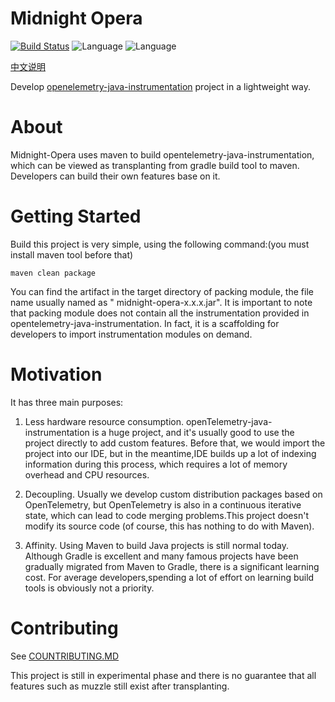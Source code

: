 # Midnight Opera

[![Build Status](https://travis-ci.com/zmapleshine/Midnight-Opera.svg?branch=main)](https://travis-ci.com/zmapleshine/Midnight-Opera)
![Language](https://img.shields.io/badge/language-Java-orange.svg)
![Language](https://img.shields.io/hexpm/l/plug)

[中文说明](README_ZH.md)

Develop  [openelemetry-java-instrumentation](https://github.com/open-telemetry/opentelemetry-java-instrumentation)
project in a lightweight way.

# About

Midnight-Opera uses maven to build opentelemetry-java-instrumentation, which can be viewed as transplanting from gradle
build tool to maven. Developers can build their own features base on it.

# Getting Started

Build this project is very simple, using the following command:(you must install maven tool before that)

```shell
maven clean package
```

You can find the artifact in the target directory of packing module, the file name usually named as "
midnight-opera-x.x.x.jar". It is important to note that packing module does not contain all the instrumentation provided
in opentelemetry-java-instrumentation. In fact, it is a scaffolding for developers to import instrumentation modules on
demand.

# Motivation

It has three main purposes:

1. Less hardware resource consumption. openTelemetry-java-instrumentation is a huge project, and it's usually good to
   use the project directly to add custom features. Before that, we would import the project into our IDE, but in the
   meantime,IDE builds up a lot of indexing information during this process, which requires a lot of memory overhead and
   CPU resources.

2. Decoupling. Usually we develop custom distribution packages based on OpenTelemetry, but OpenTelemetry is also in a
   continuous iterative state, which can lead to code merging problems.This project doesn't modify its source code (of
   course, this has nothing to do with Maven).

3. Affinity. Using Maven to build Java projects is still normal today. Although Gradle is excellent and many famous
   projects have been gradually migrated from Maven to Gradle, there is a significant learning cost. For average
   developers,spending a lot of effort on learning build tools is obviously not a priority.

# Contributing

See [COUNTRIBUTING.MD](CONTRIBUTING.md)

This project is still in experimental phase and there is no guarantee that all features such as muzzle still exist after
transplanting.
